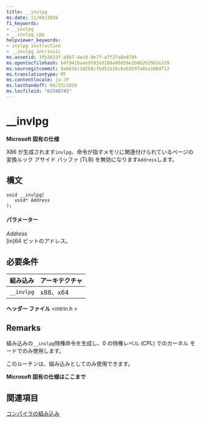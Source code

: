 ```yaml
---
title: __invlpg
ms.date: 11/04/2016
f1_keywords:
- __invlpg
- __invlpg_cpp
helpviewer_keywords:
- invlpg instruction
- __invlpg intrinsic
ms.assetid: 3fb3633f-d9b7-4ec0-9e7f-a7f2fa8ed794
ms.openlocfilehash: b4f941baae9f03ed288a99d59e2b06262962e339
ms.sourcegitcommit: 0ab61bc3d2b6cfbd52a16c6ab2b97a8ea1864f12
ms.translationtype: MT
ms.contentlocale: ja-JP
ms.lasthandoff: 04/23/2019
ms.locfileid: "62348745"
---
```

# <a name="invlpg"></a>__invlpg

**Microsoft 固有の仕様**

X86 が生成されます`invlpg`、命令が指すメモリに関連付けられているページの変換ルック アサイド バッファ (TLB) を無効になります`Address`します。

## <a name="syntax"></a>構文

```
void __invlpg(
   void* Address
);
```

#### <a name="parameters"></a>パラメーター

*Address*<br/>
[in]64 ビットのアドレス。

## <a name="requirements"></a>必要条件

|組み込み|アーキテクチャ|
|---------------|------------------|
|`__invlpg`|x86、x64|

**ヘッダー ファイル** \<intrin.h >

## <a name="remarks"></a>Remarks

組み込みの`__invlpg`特権命令を生成し、0 の特権レベル (CPL) でのカーネル モードでのみ使用します。

このルーチンは、組み込みとしてのみ使用できます。

**Microsoft 固有の仕様はここまで**

## <a name="see-also"></a>関連項目

[コンパイラの組み込み](../intrinsics/compiler-intrinsics.md)